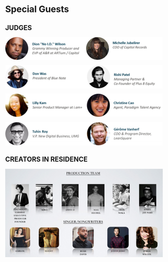 # Special Guests

## JUDGES

![](../.gitbook/assets/bio-1.png)

![](../.gitbook/assets/bio-2%20%281%29.png)

![](../.gitbook/assets/bio3.png)

![](../.gitbook/assets/tuhin-and-gerome.png)

## CREATORS IN RESIDENCE



![](../.gitbook/assets/paradise.png)

